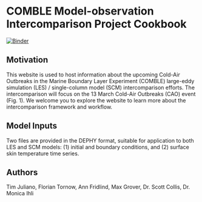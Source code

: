 # COMBLE Model-observation Intercomparison Project Cookbook

[![Binder](http://binder.mypythia.org/badge_logo.svg)](http://binder.mypythia.org/v2/gh/ARM-Development/arm-cookbook-template/main?labpath=notebooks)

## Motivation

This website is used to host information about the upcoming Cold-Air Outbreaks in the Marine Boundary Layer Experiment (COMBLE) large-eddy simulation (LES) / single-column model (SCM) intercomparison efforts. The intercomparison will focus on the 13 March Cold-Air Outbreaks (CAO) event (Fig. 1). We welcome you to explore the website to learn more about the intercomparison framework and workflow.

## Model Inputs

Two files are provided in the DEPHY format, suitable for application to both LES and SCM models: (1) initial and boundary conditions, and (2) surface skin temperature time series.

## Authors

Tim Juliano, Florian Tornow, Ann Fridlind, Max Grover, Dr. Scott Collis, Dr. Monica Ihli
